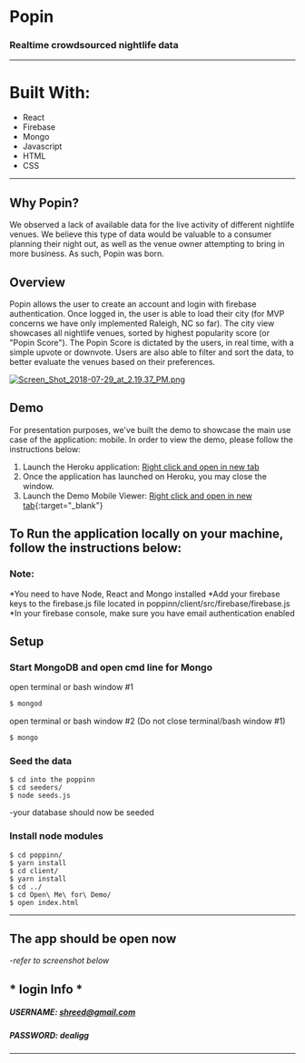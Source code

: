 # Popin

### Realtime crowdsourced nightlife data
    
____
# Built With:
  - React
  - Firebase
  - Mongo
  - Javascript
  - HTML
  - CSS
  _____

## Why Popin?
We observed a lack of available data for the live activity of different nightlife venues. We believe this type of data would be valuable to a consumer planning their night out, as well as the venue owner attempting to bring in more business. As such, Popin was born.

## Overview
Popin allows the user to create an account and login with firebase authentication. Once logged in, the user is able to load their city (for MVP concerns we have only implemented Raleigh, NC so far). The city view showcases all nightlife venues, sorted by highest popularity score (or "Popin Score"). The Popin Score is dictated by the users, in real time, with a simple upvote or downvote. Users are also able to filter and sort the data, to better evaluate the venues based on their preferences.

[![Screen_Shot_2018-07-29_at_2.19.37_PM.png](https://s8.postimg.cc/6iqq58u2t/Screen_Shot_2018-07-29_at_2.19.37_PM.png)](https://postimg.cc/image/4e6d45sg1/)

## Demo
For presentation purposes, we've built the demo to showcase the main use case of the application: mobile. In order to view the demo, please follow the instructions below:
1. Launch the Heroku application: [Right click and open in new tab](https://frozen-bastion-62666.herokuapp.com/)
2. Once the application has launched on Heroku, you may close the window.
3. Launch the Demo Mobile Viewer: [Right click and open in new tab](https://shreedamin.github.io/demo/){:target="_blank"}

## To Run the application locally on your machine, follow the instructions below:

### Note:
*You need to have Node, React and Mongo installed 
*Add your firebase keys to the firebase.js file located in poppinn/client/src/firebase/firebase.js
*In your firebase console, make sure you have email authentication enabled 

## Setup
### Start MongoDB and open cmd line for Mongo
open terminal or bash window #1
```sh
$ mongod
```
open terminal or bash window #2 (Do not close terminal/bash window #1)
```sh
$ mongo
```

### Seed the data
```
$ cd into the poppinn
$ cd seeders/
$ node seeds.js
```
-your database should now be seeded

### Install node modules
```
$ cd poppinn/
$ yarn install
$ cd client/
$ yarn install
$ cd ../
$ cd Open\ Me\ for\ Demo/
$ open index.html
```
___
## The app should be open now
-*refer to screenshot below*
## * login Info *
##### USERNAME: shreed@gmail.com
##### PASSWORD: dealigg
  _________

